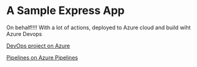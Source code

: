 # A Sample Express App

On behalf!!!!
With a lot of actions, deployed to Azure cloud and build wiht Azure Devops

[DevOps project on Azure](https://portal.azure.com/#@salesgithub.onmicrosoft.com/resource/subscriptions/282bf220-8943-485c-abaf-187252d34b78/resourceGroups/VstsRG-github-octodemo-906e/providers/microsoft.visualstudio/account/github-octodemo/project/mysampleexpressapp)

[Pipelines on Azure Pipelines](https://dev.azure.com/github-octodemo/mysampleexpressapp/_build?definitionId=9)
